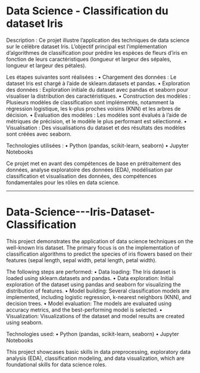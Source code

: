 # Data Science - Classification du dataset Iris

Description :
Ce projet illustre l’application des techniques de data science sur le célèbre dataset Iris. L’objectif principal est l’implémentation d’algorithmes de classification pour prédire les espèces de fleurs d’iris en fonction de leurs caractéristiques (longueur et largeur des sépales, longueur et largeur des pétales).

Les étapes suivantes sont réalisées :
	•	Chargement des données : Le dataset Iris est chargé à l’aide de sklearn.datasets et pandas.
	•	Exploration des données : Exploration initiale du dataset avec pandas et seaborn pour visualiser la distribution des caractéristiques.
	•	Construction des modèles : Plusieurs modèles de classification sont implémentés, notamment la régression logistique, les k-plus proches voisins (KNN) et les arbres de décision.
	•	Évaluation des modèles : Les modèles sont évalués à l’aide de métriques de précision, et le modèle le plus performant est sélectionné.
	•	Visualisation : Des visualisations du dataset et des résultats des modèles sont créées avec seaborn.

Technologies utilisées :
	•	Python (pandas, scikit-learn, seaborn)
	•	Jupyter Notebooks

Ce projet met en avant des compétences de base en prétraitement des données, analyse exploratoire des données (EDA), modélisation par classification et visualisation des données, des compétences fondamentales pour les rôles en data science.

--------------------------------------------------------------------------------------------------------------------------------------------

# Data-Science---Iris-Dataset-Classification
This project demonstrates the application of data science techniques on the well-known Iris dataset. The primary focus is on the implementation of classification algorithms to predict the species of iris flowers based on their features (sepal length, sepal width, petal length, petal width).

The following steps are performed:
	•	Data loading: The Iris dataset is loaded using sklearn.datasets and pandas.
	•	Data exploration: Initial exploration of the dataset using pandas and seaborn for visualizing the distribution of features.
	•	Model building: Several classification models are implemented, including logistic regression, k-nearest neighbors (KNN), and decision trees.
	•	Model evaluation: The models are evaluated using accuracy metrics, and the best-performing model is selected.
	•	Visualization: Visualizations of the dataset and model results are created using seaborn.

Technologies used:
	•	Python (pandas, scikit-learn, seaborn)
	•	Jupyter Notebooks

This project showcases basic skills in data preprocessing, exploratory data analysis (EDA), classification modeling, and data visualization, which are foundational skills for data science roles.
